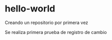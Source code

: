 # hello-world
Creando un repositorio por primera vez

Se realiza primera prueba de registro de cambio



